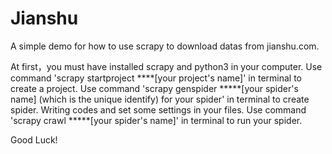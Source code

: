 # Jianshu
A simple demo for how to use scrapy to download datas from jianshu.com.

At first，you must have installed scrapy and python3 in your computer.
Use command 'scrapy startproject ****[your project's name]' in terminal to create a project.
Use command 'scrapy genspider *****[your spider's name] (which is the unique identify) for your spider' in terminal to create spider.
Writing codes and set some settings in your files.
Use command 'scrapy crawl *****[your spider's name]' in terminal to run your spider.

Good Luck!
